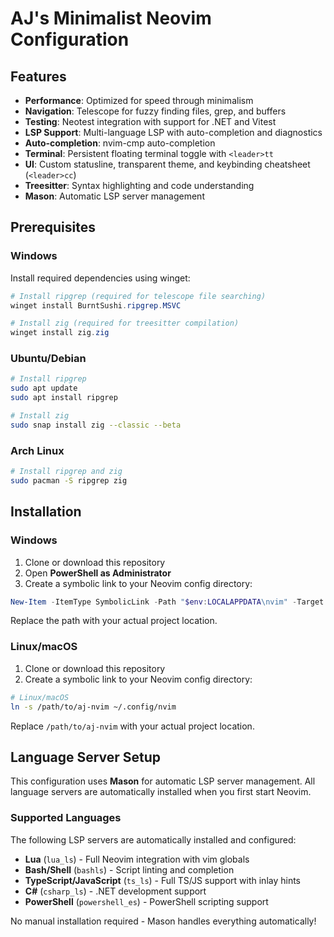 # AJ's Minimalist Neovim Configuration

## Features

- **Performance**: Optimized for speed through minimalism
- **Navigation**: Telescope for fuzzy finding files, grep, and buffers
- **Testing**: Neotest integration with support for .NET and Vitest
- **LSP Support**: Multi-language LSP with auto-completion and diagnostics
- **Auto-completion**: nvim-cmp auto-completion
- **Terminal**: Persistent floating terminal toggle with `<leader>tt`
- **UI**: Custom statusline, transparent theme, and keybinding cheatsheet (`<leader>cc`)
- **Treesitter**: Syntax highlighting and code understanding
- **Mason**: Automatic LSP server management

## Prerequisites

### Windows

Install required dependencies using winget:

```powershell
# Install ripgrep (required for telescope file searching)
winget install BurntSushi.ripgrep.MSVC

# Install zig (required for treesitter compilation)
winget install zig.zig
```

### Ubuntu/Debian

```bash
# Install ripgrep
sudo apt update
sudo apt install ripgrep

# Install zig
sudo snap install zig --classic --beta
```

### Arch Linux

```bash
# Install ripgrep and zig
sudo pacman -S ripgrep zig
```

## Installation

### Windows

1. Clone or download this repository
2. Open **PowerShell as Administrator**
3. Create a symbolic link to your Neovim config directory:

```powershell
New-Item -ItemType SymbolicLink -Path "$env:LOCALAPPDATA\nvim" -Target "path\to\aj-nvim"
```

Replace the path with your actual project location.

### Linux/macOS

1. Clone or download this repository
2. Create a symbolic link to your Neovim config directory:

```bash
# Linux/macOS
ln -s /path/to/aj-nvim ~/.config/nvim
```

Replace `/path/to/aj-nvim` with your actual project location.

## Language Server Setup

This configuration uses **Mason** for automatic LSP server management. All language servers are automatically installed when you first start Neovim.

### Supported Languages

The following LSP servers are automatically installed and configured:

- **Lua** (`lua_ls`) - Full Neovim integration with vim globals
- **Bash/Shell** (`bashls`) - Script linting and completion  
- **TypeScript/JavaScript** (`ts_ls`) - Full TS/JS support with inlay hints
- **C#** (`csharp_ls`) - .NET development support
- **PowerShell** (`powershell_es`) - PowerShell scripting support

No manual installation required - Mason handles everything automatically!


